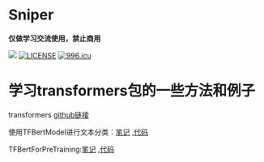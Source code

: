 # Sniper

**仅做学习交流使用，禁止商用**

<a href="https://github.com/pnoker/iot-dc3/blob/master/LICENSE"><img src="https://img.shields.io/github/license/pnoker/iot-dc3.svg"></a>
[![LICENSE](https://img.shields.io/badge/license-Anti%20996-blue.svg)](https://github.com/996icu/996.ICU/blob/master/LICENSE)
<a href="https://996.icu"><img src="https://img.shields.io/badge/link-996.icu-red.svg" alt="996.icu" /></a>


# 学习transformers包的一些方法和例子

transformers [github链接](https://github.com/huggingface/transformers)

使用TFBertModel进行文本分类：[笔记](http://www.sniper97.cn/index.php/note/deep-learning/transformers/3629/)
,[代码](https://github.com/Sniper970119/ExampleForTransformers/tree/master/TFBertModel)

TFBertForPreTraining:[笔记](http://www.sniper97.cn/index.php/note/deep-learning/transformers/3640/)
,[代码](https://github.com/Sniper970119/ExampleForTransformers/tree/master/TFBertForPreTraining)